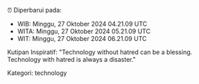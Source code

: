 ⏰ Diperbarui pada:
- WIB: Minggu, 27 Oktober 2024 04.21.09 UTC
- WITA: Minggu, 27 Oktober 2024 05.21.09 UTC
- WIT: Minggu, 27 Oktober 2024 06.21.09 UTC

Kutipan Inspiratif:
"Technology without hatred can be a blessing. Technology with hatred is always a disaster."


Kategori: technology


